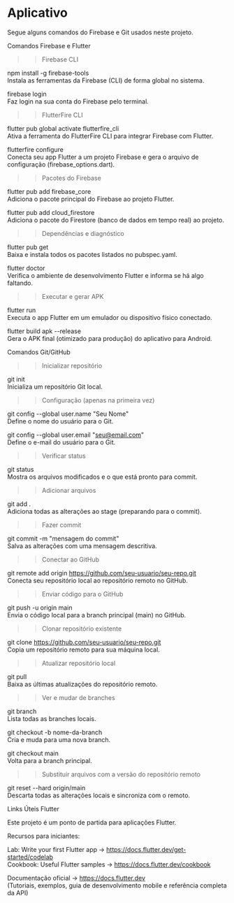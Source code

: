 # Aplicativo

Segue alguns comandos do Firebase e Git usados neste projeto.


Comandos Firebase e Flutter


>> Firebase CLI

npm install -g firebase-tools  
Instala as ferramentas da Firebase (CLI) de forma global no sistema.

firebase login  
Faz login na sua conta do Firebase pelo terminal.

>> FlutterFire CLI

flutter pub global activate flutterfire_cli  
Ativa a ferramenta do FlutterFire CLI para integrar Firebase com Flutter.

flutterfire configure  
Conecta seu app Flutter a um projeto Firebase e gera o arquivo de configuração (firebase_options.dart).

>> Pacotes do Firebase

flutter pub add firebase_core  
Adiciona o pacote principal do Firebase ao projeto Flutter.

flutter pub add cloud_firestore  
Adiciona o pacote do Firestore (banco de dados em tempo real) ao projeto.

>> Dependências e diagnóstico

flutter pub get  
Baixa e instala todos os pacotes listados no pubspec.yaml.

flutter doctor  
Verifica o ambiente de desenvolvimento Flutter e informa se há algo faltando.

>> Executar e gerar APK

flutter run  
Executa o app Flutter em um emulador ou dispositivo físico conectado.

flutter build apk --release  
Gera o APK final (otimizado para produção) do aplicativo para Android.



Comandos Git/GitHub


>> Inicializar repositório

git init  
Inicializa um repositório Git local.

>> Configuração (apenas na primeira vez)

git config --global user.name "Seu Nome"  
Define o nome do usuário para o Git.

git config --global user.email "seu@email.com"  
Define o e-mail do usuário para o Git.

>> Verificar status

git status  
Mostra os arquivos modificados e o que está pronto para commit.

>> Adicionar arquivos

git add .  
Adiciona todas as alterações ao stage (preparando para o commit).

>> Fazer commit

git commit -m "mensagem do commit"  
Salva as alterações com uma mensagem descritiva.

>> Conectar ao GitHub

git remote add origin https://github.com/seu-usuario/seu-repo.git  
Conecta seu repositório local ao repositório remoto no GitHub.

>> Enviar código para o GitHub

git push -u origin main  
Envia o código local para a branch principal (main) no GitHub.

>> Clonar repositório existente

git clone https://github.com/seu-usuario/seu-repo.git  
Copia um repositório remoto para sua máquina local.

>> Atualizar repositório local

git pull  
Baixa as últimas atualizações do repositório remoto.

>> Ver e mudar de branches

git branch  
Lista todas as branches locais.

git checkout -b nome-da-branch  
Cria e muda para uma nova branch.

git checkout main  
Volta para a branch principal.

>> Substituir arquivos com a versão do repositório remoto

git reset --hard origin/main  
Descarta todas as alterações locais e sincroniza com o remoto.



Links Úteis Flutter


Este projeto é um ponto de partida para aplicações Flutter.

Recursos para iniciantes:

Lab: Write your first Flutter app → https://docs.flutter.dev/get-started/codelab  
Cookbook: Useful Flutter samples → https://docs.flutter.dev/cookbook  

Documentação oficial → https://docs.flutter.dev  
(Tutoriais, exemplos, guia de desenvolvimento mobile e referência completa da API)
